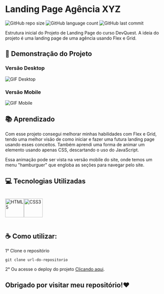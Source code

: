 # Landing Page Agência XYZ

![GitHub repo size](https://img.shields.io/github/repo-size/fransuelton/landing-page-agencia-xyz?label=Tamanho%20do%20Reposit%C3%B3rio&style=plastic)
![GitHub language count](https://img.shields.io/github/languages/count/fransuelton/landing-page-agencia-xyz?label=Linguagens&style=plastic)
![GitHub last commit](https://img.shields.io/github/last-commit/fransuelton/landing-page-agencia-xyz?color=blue&label=%C3%9Altimo%20Commit&style=plastic)

Estrutura inicial do Projeto de Landing Page do curso DevQuest. A ideia do projeto é uma landing page de uma agência usando Flex e Grid.

## 📸 Demonstração do Projeto

### Versão Desktop
![GIF Desktop](./design/agencia_xyz.gif)

### Versão Mobile
![GIF Mobile](./design/agencia_xyz_responsivo.gif)

## 📚 Aprendizado

Com esse projeto consegui melhorar minhas habilidades com Flex e Grid, tendo uma melhor visão de como iniciar e fazer uma futura landing page usando esses conceitos. Também aprendi uma forma de animar um elemento usando apenas CSS, descartando o uso do JavaScript.

Essa animação pode ser vista na versão mobile do site, onde temos um menu "hamburguer" que engloba as seções para navegar pelo site.

## 💻 Tecnologias Utilizadas

<br>
<div class="tecnologias-utilizadas">
<img width="60px" height="60px" title="HTML5" src="https://cdn.jsdelivr.net/gh/devicons/devicon/icons/html5/html5-original.svg" /><img width="60px" height="60px" title="CSS3" src="https://cdn.jsdelivr.net/gh/devicons/devicon/icons/css3/css3-original.svg" />
</div>
<br>

## ☕ Como utilizar:

1° Clone o repositório
```
git clone url-do-repositorio
```
2° Ou acesse o deploy do projeto [Clicando aqui](https://fransuelton.github.io/landing-page-agencia-xyz/).


## Obrigado por visitar meu repositório!❤️